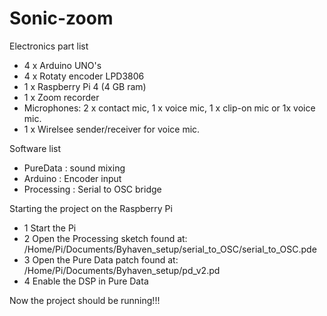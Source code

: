 # Sonic-zoom

Electronics part list
- 4 x Arduino UNO's
- 4 x Rotaty encoder LPD3806
- 1 x Raspberry Pi 4 (4 GB ram)
- 1 x Zoom recorder
- Microphones: 2 x contact mic, 1 x voice mic, 1 x clip-on mic or 1x voice mic.
- 1 x Wirelsee sender/receiver for voice mic. 

Software list
- PureData : sound mixing
- Arduino : Encoder input
- Processing : Serial to OSC bridge


Starting the project on the Raspberry Pi
- 1 Start the Pi
- 2 Open the Processing sketch found at:
    /Home/Pi/Documents/Byhaven_setup/serial_to_OSC/serial_to_OSC.pde
- 3 Open the Pure Data patch found at:
    /Home/Pi/Documents/Byhaven_setup/pd_v2.pd
- 4 Enable the DSP in Pure Data

Now the project should be running!!!
